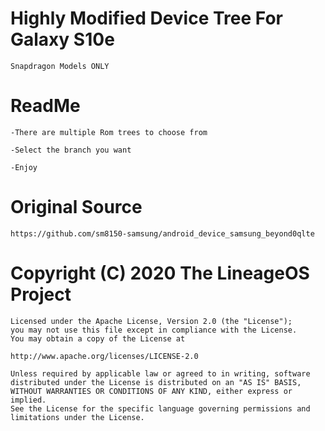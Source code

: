 # Highly Modified Device Tree For Galaxy S10e 
```
Snapdragon Models ONLY
```


# ReadMe
```
-There are multiple Rom trees to choose from

-Select the branch you want

-Enjoy
```


# Original Source
```
https://github.com/sm8150-samsung/android_device_samsung_beyond0qlte
```


# Copyright (C) 2020 The LineageOS Project
```
Licensed under the Apache License, Version 2.0 (the "License");
you may not use this file except in compliance with the License.
You may obtain a copy of the License at

http://www.apache.org/licenses/LICENSE-2.0

Unless required by applicable law or agreed to in writing, software
distributed under the License is distributed on an "AS IS" BASIS,
WITHOUT WARRANTIES OR CONDITIONS OF ANY KIND, either express or implied.
See the License for the specific language governing permissions and
limitations under the License.
```
